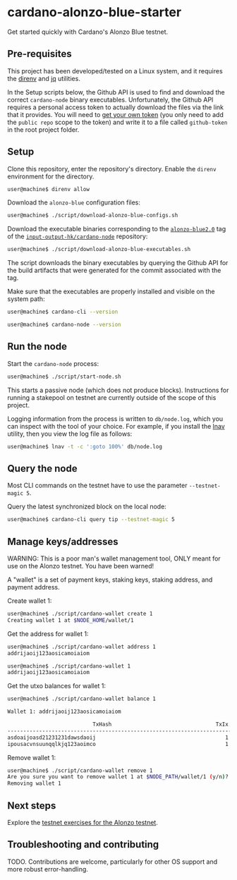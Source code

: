 # cardano-alonzo-blue-starter
Get started quickly with Cardano's Alonzo Blue testnet.

## Pre-requisites

This project has been developed/tested on a Linux system, and it requires the [direnv](https://direnv.net/) and [jq](https://stedolan.github.io/jq/) utilities.

In the Setup scripts below, the Github API is used to find and download the correct `cardano-node` binary executables. Unfortunately, the Github API requires a personal access token to actually download the files via the link that it provides. You will need to [get your own token](https://docs.github.com/en/github/authenticating-to-github/keeping-your-account-and-data-secure/creating-a-personal-access-token) (you only need to add the `public repo` scope to the token) and write it to a file called `github-token` in the root project folder.

## Setup

Clone this repository, enter the repository's directory. Enable the `direnv` environment for the directory.
```bash
user@machine$ direnv allow
```

Download the `alonzo-blue` configuration files:
```bash
user@machine$ ./script/download-alonzo-blue-configs.sh
```

Download the executable binaries corresponding to the [`alonzo-blue2.0`](https://github.com/input-output-hk/cardano-node/tree/alonzo-blue2.0) tag of the [`input-output-hk/cardano-node`](https://github.com/input-output-hk/cardano-node) repository:
```bash
user@machine$ ./script/download-alonzo-blue-executables.sh 
```

The script downloads the binary executables by querying the Github API for the build artifacts that were generated for the commit associated with the tag.

Make sure that the executables are properly installed and visible on the system path:
```bash
user@machine$ cardano-cli --version

user@machine$ cardano-node --version
```

## Run the node

Start the `cardano-node` process:
```bash
user@machine$ ./script/start-node.sh
```

This starts a passive node (which does not produce blocks). Instructions for running a stakepool on testnet are currently outside of the scope of this project.

Logging information from the process is written to `db/node.log`, which you can inspect with the tool of your choice. For example, if you install the [lnav](https://lnav.org/) utility, then you view the log file as follows:
```bash
user@machine$ lnav -t -c ':goto 100%' db/node.log
```

## Query the node

Most CLI commands on the testnet have to use the parameter `--testnet-magic 5`.

Query the latest synchronized block on the local node:
```bash
user@machine$ cardano-cli query tip --testnet-magic 5
```

## Manage keys/addresses
WARNING: This is a poor man's wallet management tool, ONLY meant for use on the Alonzo testnet. You have been warned!

A "wallet" is a set of payment keys, staking keys, staking address, and payment address.

Create wallet 1:
```bash
user@machine$ ./script/cardano-wallet create 1
Creating wallet 1 at $NODE_HOME/wallet/1
```

Get the address for wallet 1:
```bash
user@machine$ ./script/cardano-wallet address 1
addrijaoij123aosicamoiaiom

user@machine$ ./script/cardano-wallet 1
addrijaoij123aosicamoiaiom
```

Get the utxo balances for wallet 1:
```bash
user@machine$ ./script/cardano-wallet balance 1

Wallet 1: addrijaoij123aosicamoiaiom

                           TxHash                                 TxIx        Amount
--------------------------------------------------------------------------------------
asdoaijoasd21231231dawsdaoij                                         1        182734 lovelace + TxOutDatumHashNone
ipousacvnsuunqqlkjq123aoimco                                         1        1237896912387619 lovelace + TxOutDatumHashNone
```

Remove wallet 1:
```bash
user@machine$ ./script/cardano-wallet remove 1
Are you sure you want to remove wallet 1 at $NODE_PATH/wallet/1 (y/n)? y
Removing wallet 1
```

## Next steps

Explore the [testnet exercises for the Alonzo testnet](https://github.com/input-output-hk/Alonzo-testnet).

## Troubleshooting and contributing
TODO. Contributions are welcome, particularly for other OS support and more robust error-handling.
